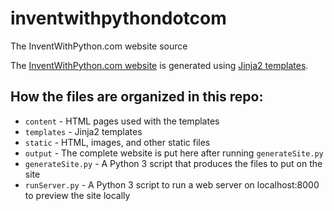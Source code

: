 inventwithpythondotcom
======================

The InventWithPython.com website source

The [InventWithPython.com website](http://inventwithpython.com) is generated using [Jinja2 templates](http://jinja.pocoo.org/).

## How the files are organized in this repo:

* `content` - HTML pages used with the templates
* `templates` - Jinja2 templates
* `static` - HTML, images, and other static files
* `output` - The complete website is put here after running `generateSite.py`
* `generateSite.py` - A Python 3 script that produces the files to put on the site
* `runServer.py` - A Python 3 script to run a web server on localhost:8000 to preview the site locally
